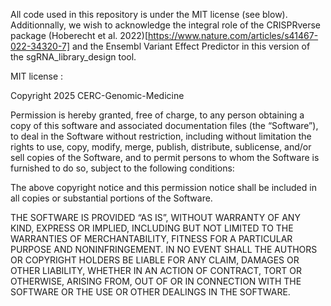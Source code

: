 
All code used in this repository is under the MIT license (see blow). Additionnally, we wish to acknowledge the integral role of the CRISPRverse package (Hoberecht et al. 2022)[https://www.nature.com/articles/s41467-022-34320-7] and the Ensembl Variant Effect Predictor in this version of the sgRNA_library_design tool.

MIT license : 

Copyright 2025 CERC-Genomic-Medicine

Permission is hereby granted, free of charge, to any person obtaining a copy of this software and associated documentation files (the “Software”), to deal in the Software without restriction, including without limitation the rights to use, copy, modify, merge, publish, distribute, sublicense, and/or sell copies of the Software, and to permit persons to whom the Software is furnished to do so, subject to the following conditions:

The above copyright notice and this permission notice shall be included in all copies or substantial portions of the Software.

THE SOFTWARE IS PROVIDED “AS IS”, WITHOUT WARRANTY OF ANY KIND, EXPRESS OR IMPLIED, INCLUDING BUT NOT LIMITED TO THE WARRANTIES OF MERCHANTABILITY, FITNESS FOR A PARTICULAR PURPOSE AND NONINFRINGEMENT. IN NO EVENT SHALL THE AUTHORS OR COPYRIGHT HOLDERS BE LIABLE FOR ANY CLAIM, DAMAGES OR OTHER LIABILITY, WHETHER IN AN ACTION OF CONTRACT, TORT OR OTHERWISE, ARISING FROM, OUT OF OR IN CONNECTION WITH THE SOFTWARE OR THE USE OR OTHER DEALINGS IN THE SOFTWARE.

